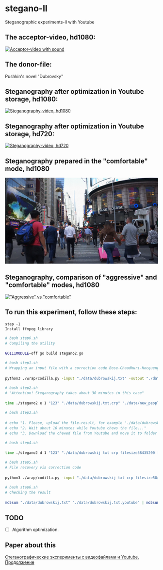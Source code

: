 # stegano-II
Steganographic experiments-II with Youtube

## The acceptor-video, hd1080:

[![Acceptor-video with sound](https://img.youtube.com/vi/aADa2FI6iDo/0.jpg)](https://www.youtube.com/watch?v=aADa2FI6iDo)

## The donor-file:

Pushkin's novel "Dubrovsky"

## Steganography after optimization in Youtube storage, hd1080:

[![Steganography-video, hd1080](https://img.youtube.com/vi/7WhQfMocbQQ/0.jpg)](https://www.youtube.com/watch?v=7WhQfMocbQQ&vq=hd1080)

## Steganography after optimization in Youtube storage, hd720:

[![Steganography-video, hd720](https://img.youtube.com/vi/7WhQfMocbQQ/0.jpg)](https://www.youtube.com/watch?v=7WhQfMocbQQ&vq=hd720)

## Steganography prepared in the "comfortable" mode, hd1080

[!["Comfortable" mode](comfort.png)](https://cloud.mail.ru/public/8seB/9WvfZQmPk)

## Steganography, comparison of "aggressive" and "comfortable" modes, hd1080

[!["Aggressive" vs "comfortable"](https://img.youtube.com/vi/mHwFzTiwkqc/0.jpg)](https://www.youtube.com/watch?v=mHwFzTiwkqc)


## To run this experiment, follow these steps:

```
step -1
Install ffmpeg library
```

```bash
# bash step0.sh
# Compiling the utility

GO111MODULE=off go build stegano2.go
```

```bash
# bash step1.sh
# Wrapping an input file with a correction code Bose-Chaudhuri-Hocquenghem

python3 ./wrap/codilla.py -input "./data/dubrowskij.txt" -output "./data/dubrowskij.txt.crp" -e
```

```bash
# bash step2.sh
# "Attention! Steganography takes about 30 minutes in this case"    
    
time ./stegano2 e 1 "123" "./data/dubrowskij.txt.crp" "./data/new_peoplenyc1080p.mp4" 
```

```bash
# bash step3.sh

# echo "1. Please, upload the file-result, for example './data/dubrowskij.txt.crp_filesize58435200.webm' to Youtube"    
# echo "2. Wait about 10 minutes while Youtube chews the file..."    
# echo "3. Download the chewed file from Youtube and move it to folder './data'. This file may have a name like 'dubrowskij txt crp filesize58435200 [7WhQfMocbQQ].mkv'"
```

```bash
# bash step4.sh

time ./stegano2 d 1 "123" "./data/dubrowskij txt crp filesize58435200 [7WhQfMocbQQ].mkv"
```

```bash
# bash step5.sh
# File recovery via correction code

python3 ./wrap/codilla.py -input "./data/dubrowskij txt crp filesize58435200 [7WhQfMocbQQ].mkv.original" -output "./data/dubrowskij.txt.youtube" -d
```

```bash
# bash step6.sh
# Checking the result

md5sum "./data/dubrowskij.txt" "./data/dubrowskij.txt.youtube" | md5sum --check
```

## TODO
- [ ] Algorithm optimization.


## Paper about this
[Стеганографические эксперименты с видеофайлами и Youtube. Продолжение](https://habr.com/ru/articles/742378/)
